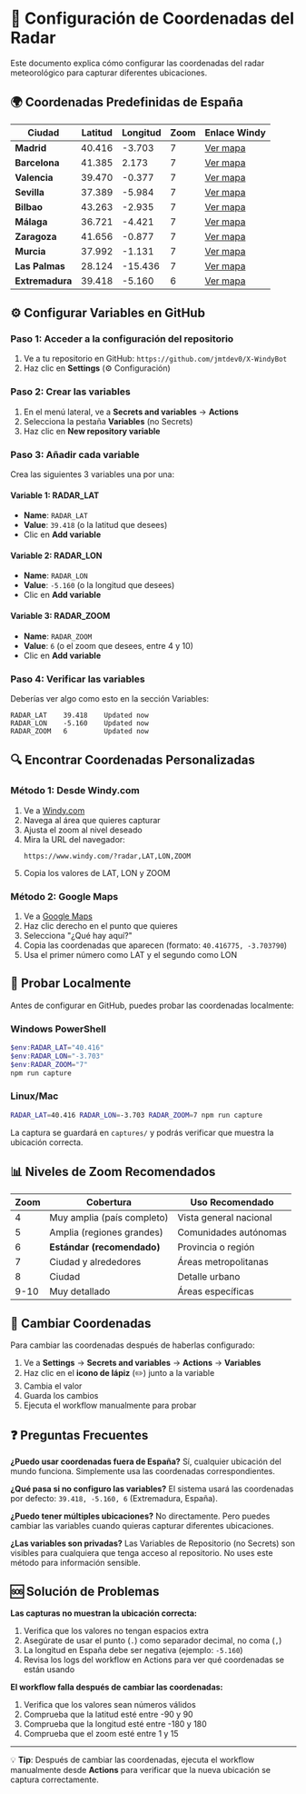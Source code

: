 # 📍 Configuración de Coordenadas del Radar

Este documento explica cómo configurar las coordenadas del radar meteorológico para capturar diferentes ubicaciones.

## 🌍 Coordenadas Predefinidas de España

| Ciudad | Latitud | Longitud | Zoom | Enlace Windy |
|--------|---------|----------|------|--------------|
| **Madrid** | 40.416 | -3.703 | 7 | [Ver mapa](https://www.windy.com/?radar,40.416,-3.703,7) |
| **Barcelona** | 41.385 | 2.173 | 7 | [Ver mapa](https://www.windy.com/?radar,41.385,2.173,7) |
| **Valencia** | 39.470 | -0.377 | 7 | [Ver mapa](https://www.windy.com/?radar,39.470,-0.377,7) |
| **Sevilla** | 37.389 | -5.984 | 7 | [Ver mapa](https://www.windy.com/?radar,37.389,-5.984,7) |
| **Bilbao** | 43.263 | -2.935 | 7 | [Ver mapa](https://www.windy.com/?radar,43.263,-2.935,7) |
| **Málaga** | 36.721 | -4.421 | 7 | [Ver mapa](https://www.windy.com/?radar,36.721,-4.421,7) |
| **Zaragoza** | 41.656 | -0.877 | 7 | [Ver mapa](https://www.windy.com/?radar,41.656,-0.877,7) |
| **Murcia** | 37.992 | -1.131 | 7 | [Ver mapa](https://www.windy.com/?radar,37.992,-1.131,7) |
| **Las Palmas** | 28.124 | -15.436 | 7 | [Ver mapa](https://www.windy.com/?radar,28.124,-15.436,7) |
| **Extremadura** | 39.418 | -5.160 | 6 | [Ver mapa](https://www.windy.com/?radar,39.418,-5.160,6) |

## ⚙️ Configurar Variables en GitHub

### Paso 1: Acceder a la configuración del repositorio

1. Ve a tu repositorio en GitHub: `https://github.com/jmtdev0/X-WindyBot`
2. Haz clic en **Settings** (⚙️ Configuración)

### Paso 2: Crear las variables

1. En el menú lateral, ve a **Secrets and variables** → **Actions**
2. Selecciona la pestaña **Variables** (no Secrets)
3. Haz clic en **New repository variable**

### Paso 3: Añadir cada variable

Crea las siguientes 3 variables una por una:

#### Variable 1: RADAR_LAT
- **Name**: `RADAR_LAT`
- **Value**: `39.418` (o la latitud que desees)
- Clic en **Add variable**

#### Variable 2: RADAR_LON
- **Name**: `RADAR_LON`
- **Value**: `-5.160` (o la longitud que desees)
- Clic en **Add variable**

#### Variable 3: RADAR_ZOOM
- **Name**: `RADAR_ZOOM`
- **Value**: `6` (o el zoom que desees, entre 4 y 10)
- Clic en **Add variable**

### Paso 4: Verificar las variables

Deberías ver algo como esto en la sección Variables:

```
RADAR_LAT    39.418    Updated now
RADAR_LON    -5.160    Updated now
RADAR_ZOOM   6         Updated now
```

## 🔍 Encontrar Coordenadas Personalizadas

### Método 1: Desde Windy.com

1. Ve a [Windy.com](https://www.windy.com)
2. Navega al área que quieres capturar
3. Ajusta el zoom al nivel deseado
4. Mira la URL del navegador:
   ```
   https://www.windy.com/?radar,LAT,LON,ZOOM
   ```
5. Copia los valores de LAT, LON y ZOOM

### Método 2: Google Maps

1. Ve a [Google Maps](https://maps.google.com)
2. Haz clic derecho en el punto que quieres
3. Selecciona "¿Qué hay aquí?"
4. Copia las coordenadas que aparecen (formato: `40.416775, -3.703790`)
5. Usa el primer número como LAT y el segundo como LON

## 🧪 Probar Localmente

Antes de configurar en GitHub, puedes probar las coordenadas localmente:

### Windows PowerShell
```powershell
$env:RADAR_LAT="40.416"
$env:RADAR_LON="-3.703"
$env:RADAR_ZOOM="7"
npm run capture
```

### Linux/Mac
```bash
RADAR_LAT=40.416 RADAR_LON=-3.703 RADAR_ZOOM=7 npm run capture
```

La captura se guardará en `captures/` y podrás verificar que muestra la ubicación correcta.

## 📊 Niveles de Zoom Recomendados

| Zoom | Cobertura | Uso Recomendado |
|------|-----------|-----------------|
| 4 | Muy amplia (país completo) | Vista general nacional |
| 5 | Amplia (regiones grandes) | Comunidades autónomas |
| 6 | **Estándar (recomendado)** | Provincia o región |
| 7 | Ciudad y alrededores | Áreas metropolitanas |
| 8 | Ciudad | Detalle urbano |
| 9-10 | Muy detallado | Áreas específicas |

## 🔄 Cambiar Coordenadas

Para cambiar las coordenadas después de haberlas configurado:

1. Ve a **Settings** → **Secrets and variables** → **Actions** → **Variables**
2. Haz clic en el **icono de lápiz** (✏️) junto a la variable
3. Cambia el valor
4. Guarda los cambios
5. Ejecuta el workflow manualmente para probar

## ❓ Preguntas Frecuentes

**¿Puedo usar coordenadas fuera de España?**
Sí, cualquier ubicación del mundo funciona. Simplemente usa las coordenadas correspondientes.

**¿Qué pasa si no configuro las variables?**
El sistema usará las coordenadas por defecto: `39.418, -5.160, 6` (Extremadura, España).

**¿Puedo tener múltiples ubicaciones?**
No directamente. Pero puedes cambiar las variables cuando quieras capturar diferentes ubicaciones.

**¿Las variables son privadas?**
Las Variables de Repositorio (no Secrets) son visibles para cualquiera que tenga acceso al repositorio. No uses este método para información sensible.

## 🆘 Solución de Problemas

**Las capturas no muestran la ubicación correcta:**
1. Verifica que los valores no tengan espacios extra
2. Asegúrate de usar el punto (`.`) como separador decimal, no coma (`,`)
3. La longitud en España debe ser negativa (ejemplo: `-5.160`)
4. Revisa los logs del workflow en Actions para ver qué coordenadas se están usando

**El workflow falla después de cambiar las coordenadas:**
1. Verifica que los valores sean números válidos
2. Comprueba que la latitud esté entre -90 y 90
3. Comprueba que la longitud esté entre -180 y 180
4. Comprueba que el zoom esté entre 1 y 15

---

💡 **Tip**: Después de cambiar las coordenadas, ejecuta el workflow manualmente desde **Actions** para verificar que la nueva ubicación se captura correctamente.
